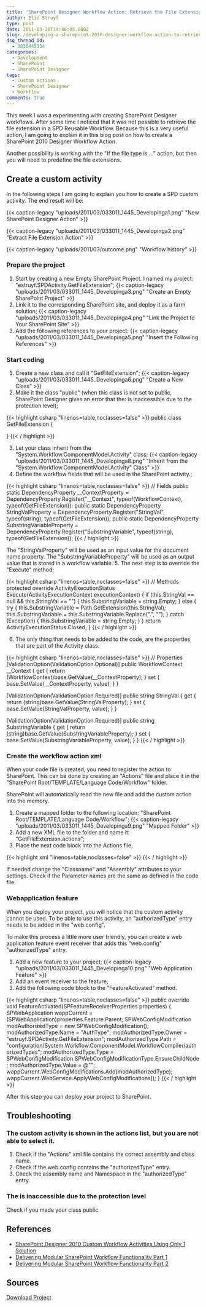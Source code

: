 ```yaml
---
title: 'SharePoint Designer Workflow Action: Retrieve the File Extension'
author: Elio Struyf
type: post
date: 2011-03-30T14:46:05.000Z
slug: /developing-a-sharepoint-2010-designer-workflow-action-to-retrieve-the-file-extension/
dsq_thread_id:
  - 3836445334
categories:
  - Development
  - SharePoint
  - SharePoint Designer
tags:
  - Custom Actions
  - SharePoint Designer
  - Workflow
comments: true
---
```


This week I was a experimenting with creating SharePoint Designer workflows. After some time I noticed that it was not possible to retrieve the file extension in a SPD Reusable Workflow. Because this is a very useful action, I am going to explain it in this blog post on how to create a SharePoint 2010 Designer Workflow Action.

Another possibility is working with the "If the file type is ..." action, but then you will need to predefine the file extensions. 

## Create a custom activity

In the following steps I am going to explain you how to create a SPD custom activity. The end result will be:

{{< caption-legacy "uploads/2011/03/033011_1445_Developinga1.png" "New SharePoint Designer Action" >}}

{{< caption-legacy "uploads/2011/03/033011_1445_Developinga2.png" "Extract File Extension Action" >}}

{{< caption-legacy "uploads/2011/03/outcome.png" "Workflow history" >}}

### Prepare the project

1. Start by creating a new Empty SharePoint Project. I named my project: "estruyf.SPDActivity.GetFileExtension";
{{< caption-legacy "uploads/2011/03/033011_1445_Developinga3.png" "Create an Empty SharePoint Project" >}}
2.  Link it to the corresponding SharePoint site, and deploy it as a farm solution;
{{< caption-legacy "uploads/2011/03/033011_1445_Developinga4.png" "Link the Project to Your SharePoint Site" >}}
3.  Add the following references to your project:
{{< caption-legacy "uploads/2011/03/033011_1445_Developinga5.png" "Insert the Following References" >}}

### Start coding

1.  Create a new class and call it "GetFileExtension";
{{< caption-legacy "uploads/2011/03/033011_1445_Developinga6.png" "Create a New Class" >}}
2.  Make it the class "public" (when this class is not set to public, SharePoint Designer gives an error that the: <classname> is inaccessible due to the protection level);

{{< highlight csharp "linenos=table,noclasses=false" >}}
public class GetFileExtension
{

}
{{< / highlight >}}

3.  Let your class inherit from the "System.Workflow.ComponentModel.Activity" class;
{{< caption-legacy "uploads/2011/03/033011_1445_Developinga8.png" "Inherit from the \"System.Workflow.ComponentModel.Activity\" Class" >}}
4.  Define the workflow fields that will be used in the SharePoint activity.;

{{< highlight csharp "linenos=table,noclasses=false" >}}
// Fields
public static DependencyProperty __ContextProperty = DependencyProperty.Register("__Context", typeof(WorkflowContext), typeof(GetFileExtension));
public static DependencyProperty StringValProperty = DependencyProperty.Register("StringVal", typeof(string), typeof(GetFileExtension));
public static DependencyProperty SubstringVariableProperty = DependencyProperty.Register("SubstringVariable", typeof(string), typeof(GetFileExtension));
{{< / highlight >}}

The "StringValProperty" will be used as an input value for the document name property. The "SubstringVariableProperty" will be used as an output value that is stored in a workflow variable.
5.  The next step is to override the "Execute" method;

{{< highlight csharp "linenos=table,noclasses=false" >}}
// Methods
 protected override ActivityExecutionStatus Execute(ActivityExecutionContext executionContext)
{
        if (this.StringVal == null && this.StringVal == "")
        {
                this.SubstringVariable = string.Empty;
        }
        else
        {
                try
                {
                        this.SubstringVariable = Path.GetExtension(this.StringVal);
                        this.SubstringVariable = this.SubstringVariable.Replace(".", "");
                }
                catch (Exception)
                {
                        this.SubstringVariable = string.Empty;
                }
        }
        return ActivityExecutionStatus.Closed;
}
{{< / highlight >}}

6.  The only thing that needs to be added to the code, are the properties that are part of the Activity class.

{{< highlight csharp "linenos=table,noclasses=false" >}}
// Properties
[ValidationOption(ValidationOption.Optional)]
public WorkflowContext __Context
{
        get
        {
                return (WorkflowContext)base.GetValue(__ContextProperty);
        }
        set
        {
                base.SetValue(__ContextProperty, value);
        }
}

[ValidationOption(ValidationOption.Required)]
public string StringVal
{
        get
        {
                return (string)base.GetValue(StringValProperty);
        }
        set
        {
                base.SetValue(StringValProperty, value);
        }
}

[ValidationOption(ValidationOption.Required)]
public string SubstringVariable
{
        get
        {
                return (string)base.GetValue(SubstringVariableProperty);
        }
        set
        {
                base.SetValue(SubstringVariableProperty, value);
        }
}
{{< / highlight >}}


### Create the workflow action xml

When your code file is created, you need to register the action to SharePoint. This can be done by creating an "Actions" file and place it in the "SharePoint Root/TEMPLATE/Language Code/Workflow" folder.

SharePoint will automatically read the new file and add the custom action into the memory.

1.  Create a mapped folder to the following location: "SharePoint Root/TEMPLATE/Language Code/Workflow";
{{< caption-legacy "uploads/2011/03/033011_1445_Developinga9.png" "Mapped Folder" >}}
2.  Add a new XML file to the folder and name it: "GetFileExtension.actions";
3.  Place the next code block into the Actions file;

{{< highlight xml "linenos=table,noclasses=false" >}}
<WorkflowInfo>
    <Actions Sequential="then" Parallel="and">
        <Action Name="Extract the file extension"
                ClassName="estruyf.SPDActivity.GetFileExtension.GetFileExtension"
                Assembly="estruyf.SPDActivity.GetFileExtension, Version=1.0.0.0, Culture=neutral, PublicKeyToken=1f8a604908bb57cd"
                AppliesTo="all"
                Category="Utility Actions">
            <RuleDesigner Sentence="Retrieve the file extension from the %1 string (Output to %2)">
                <FieldBind Field="StringVal" Text="Document Name" Id="1" DesignerType="TextArea" />
                <FieldBind Field="SubstringVariable" Text="File Extention String" Id="2" DesignerType="ParameterNames" />
            </RuleDesigner>
            <Parameters>
                <Parameter Name="__Context" Type="Microsoft.SharePoint.WorkflowActions.WorkflowContext, Microsoft.SharePoint.WorkflowActions" Direction="In" DesignerType="Hide"/>
                <Parameter Name="StringVal" Type="System.String, mscorlib" Direction="In" DesignerType="TextArea" Description="This should be the document name." />
                <Parameter Name="SubstringVariable"  Type="System.String, mscorlib" Direction="Out" DesignerType="ParameterNames" Description="Workflow variable output by this action." />
            </Parameters>
        </Action>
    </Actions>
</WorkflowInfo>
{{< / highlight >}}

If needed change the "Classname" and "Assembly" attributes to your settings.
Check if the Parameter names are the same as defined in the code file.

### Webapplication feature

When you deploy your project, you will notice that the custom activity cannot be used. To be able to use this activity, an "authorizedType" entry needs to be added in the "web.config".

To make this process a little more user friendly, you can create a web application feature event receiver that adds this "web.config" "authorizedType" entry.

1.  Add a new feature to your project;
{{< caption-legacy "uploads/2011/03/033011_1445_Developinga10.png" "Web Application Feature" >}}
2.  Add an event receiver to the feature;
3.  Add the following code block to the "FeatureActivated" method.

{{< highlight csharp "linenos=table,noclasses=false" >}}
public override void FeatureActivated(SPFeatureReceiverProperties properties)
{
        SPWebApplication wappCurrent = (SPWebApplication)properties.Feature.Parent;
        SPWebConfigModification modAuthorizedType = new SPWebConfigModification();
        modAuthorizedType.Name = "AuthType";
        modAuthorizedType.Owner = "estruyf.SPDActivity.GetFileExtension";
        modAuthorizedType.Path = "configuration/System.Workflow.ComponentModel.WorkflowCompiler/authorizedTypes";
        modAuthorizedType.Type = SPWebConfigModification.SPWebConfigModificationType.EnsureChildNode;
        modAuthorizedType.Value = @"<authorizedType Assembly='estruyf.SPDActivity.GetFileExtension, Version=1.0.0.0, Culture=neutral, PublicKeyToken=1f8a604908bb57cd' Namespace='estruyf.SPDActivity.GetFileExtension' TypeName='*' Authorized='True' />";
        wappCurrent.WebConfigModifications.Add(modAuthorizedType);
        wappCurrent.WebService.ApplyWebConfigModifications();
}
{{< / highlight >}}

After this step you can deploy your project to SharePoint.

## Troubleshooting

### The custom activity is shown in the actions list, but you are not able to select it.

1.  Check if the "Actions" xml file contains the correct assembly and class name.
2.  Check if the web.config contains the "authorizedType" entry.
3.  Check the assembly name and Namespace in the "authorizedType" entry.

### The <classname> is inaccessible due to the protection level

Check if you made your class public.

## References

- [SharePoint Designer 2010 Custom Workflow Activities Using Only 1 Solution](http://summit7systems.com/blogs/jamescurry/?p=64 "SharePoint Designer 2010 Custom Workflow Activities Using Only 1 Solution")
- [Delivering Modular SharePoint Workflow Functionality Part 1](http://msdn.microsoft.com/en-us/library/cc546557(v=office.12).aspx "Delivering Modular SharePoint Workflow Functionality Part 1")
- [Delivering Modular SharePoint Workflow Functionality Part 2](http://msdn.microsoft.com/en-us/library/cc546558%28v=office.12%29.aspx "Delivering Modular SharePoint Workflow Functionality Part 2")

## Sources

[Download Project](/uploads/2011/03/estruyf.SPDActivity.GetFileExtension.zip)

